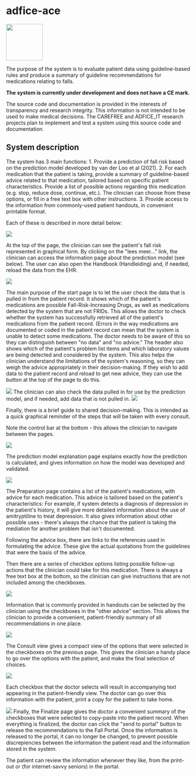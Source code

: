 # adfice-ace
<img style="height: 100px;" src = "static/Advice_IT_logo_small.png">

The purpose of the system is to evaluate patient data using guideline-based rules and produce a summary of guideline recommendations for medications relating to falls.

**The system is currently under development and does not have a CE mark.**

The source code and documentation is provided in the interests of transparency and research integrity. This information is not intended to be used to make medical decisions. The CAREFREE and ADFICE_IT research projects plan to implement and test a system using this source code and documentation.

<h2>System description</h2>
The system has 3 main functions:
1. Provide a prediction of fall risk based on the prediction model developed by van der Loo et al (2021).
2. For each medication that the patient is taking, provide a summary of guideline-based advice related to that medication, tailored based on specific patient characteristics. Provide a list of possible actions regarding this medication (e.g. stop, reduce dose, continue, etc.). The clinician can choose from these options, or fill in a free text box with other instructions.
3. Provide access to the information from commonly-used patient handouts, in convenient printable format.

Each of these is described in more detail below:

<img src = "static/screenshot_start_info.png">

At the top of the page, the clinician can see the patient's fall risk represented in graphical form. By clicking on the "lees meer..." link, the clinician can access the information page about the prediction model (see below). The user can also open the Handbook (Handleiding) and, if needed, reload the data from the EHR.

<img src = "static/screenshot_start1.png">

The main purpose of the start page is to let the user check the data that is pulled in from the patient record. It shows which of the patient's medications are possible Fall-Risk-Increasing Drugs, as well as medications detected by the system that are not FRIDs. This allows the doctor to check whether the system has successfully retrieved all of the patient's medications from the patient record. (Errors in the way medications are documented or coded in the patient record can mean that the system is unable to detect some medications. The doctor needs to be aware of this so they can distinguish between "no data" and "no advice." The header also shows which of the patient's problem list items and which laboratory values are being detected and considered by the system. This also helps the clinician understand the limitations of the system's reasoning, so they can weigh the advice appropriately in their decision-making. If they wish to add data to the patient record and reload to get new advice, they can use the button at the top of the page to do this.

<img src = "static/screenshot_start2.png">
The clinician can also check the data pulled in for use by the prediction model, and if needed, add data that is not pulled in.

<img src = "static/screenshot_start3.png">

Finally, there is a brief guide to shared decision-making. This is intended as a quick graphical reminder of the steps that will be taken with every consult.

Note the control bar at the bottom - this allows the clinician to navigate between the pages.

<img src = "static/screenshot_prediction.png">

The prediction model explanation page explains exactly how the prediction is calculated, and gives information on how the model was developed and validated.

<img src = "static/screenshot_prep1.png">

The Preparation page contains a list of the patient's medications, with advice for each medication. This advice is tailored based on the patient's characteristics: For example, if system detects a diagnosis of depression in the patient's history, it will give more detailed information about the use of amitryptiline to treat depression. It also gives information about other possible uses - there's always the chance that the patient is taking the mediation for another problem that isn't documented. 

Following the advice box, there are links to the references used in formulating the advice. These give the actual quotations from the guidelines that were the basis of the advice.

Then there are a series of checkbox options listing possible follow-up actions that the clinician could take for this medication. There is always a free text box at the bottom, so the clinician can give instructions that are not included among the checkboxes. 

<img src = "static/screenshot_prep2.png">

Information that is commonly provided in handouts can be selected by the clinician using the checkboxes in the "other advice" section. This allows the clinician to provide a convenient, patient-friendly summary of all recommendations in one place.

<img src = "static/screenshot_consult.png">

The Consult view gives a compact view of the options that were selected in the checkboxes on the previous page. This gives the clinician a handy place to go over the options with the patient, and make the final selection of choices.

<img src = "static/screenshot_advies.png">

Each checkbox that the doctor selects will result in accompanying text appearing in the patient-friendly view. The doctor can go over this information with the patient, print a copy for the patient to take home.

<img src = "static/screenshot_finalize.png">
Finally, the Finalize page gives the doctor a convenient summary of the checkboxes that were selected to copy-paste into the patient record. When everything is finalized, the doctor can click the "send to portal" button to release the recommendations to the Fall Portal. Once the information is released to the portal, it can no longer be changed, to prevent possible discrepiencies between the information the patient read and the information stored in the system.

The patient can review the information whenever they like, from the print-out or (for internet-savvy seniors) in the portal.
